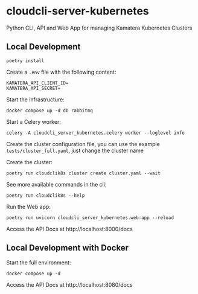 # cloudcli-server-kubernetes

Python CLI, API and Web App for managing Kamatera Kubernetes Clusters

## Local Development

```
poetry install
```

Create a `.env` file with the following content:

```
KAMATERA_API_CLIENT_ID=
KAMATERA_API_SECRET=
```

Start the infrastructure:

```
docker compose up -d db rabbitmq
```

Start a Celery worker:

```
celery -A cloudcli_server_kubernetes.celery worker --loglevel info
```

Create the cluster configuration file, you can use the example `tests/cluster_full.yaml`, just change the cluster name

Create the cluster:

```
poetry run cloudclik8s cluster create cluster.yaml --wait
```

See more available commands in the cli:

```
poetry run cloudclik8s --help
```

Run the Web app:

```
poetry run uvicorn cloudcli_server_kubernetes.web:app --reload
```

Access the API Docs at http://localhost:8000/docs

## Local Development with Docker

Start the full environment:

```
docker compose up -d
```

Access the API Docs at http://localhost:8080/docs
